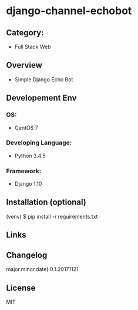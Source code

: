 django-channel-echobot
===

## Category:
- Full Stack Web 

## Overview
- Simple Django Echo Bot

## Developement Env
### OS:
- CentOS 7

### Developing Language: 
- Python 3.4.5

### Framework:
- Django 1.10

## Installation (optional)
(venv) $ pip install -r requirements.txt

## Links

## Changelog
major.minor.date)
0.1.20171121

## License
MIT
